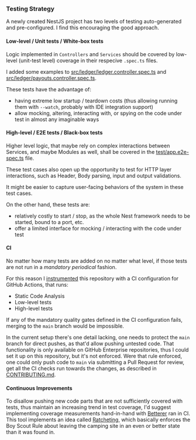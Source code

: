 ### Testing Strategy

A newly created NestJS project has two levels of testing auto-generated and pre-configured. I find this
encouraging the good approach.

#### Low-level / Unit tests / White-box tests

Logic implemented in `Controllers` and `Services` should be covered by low-level (unit-test level) coverage
in their respecive `.spec.ts` files.

I added some examples to [src/ledger/ledger.controller.spec.ts]() and [src/ledger/payouts.controller.spec.ts]().

These tests have the advantage of:
* having extreme low startup / teardown costs (thus allowing running them with `--watch`, probably with IDE integration support)
* allow mocking, altering, interacting with, or spying on the code under test in almost any imaginable ways

#### High-level / E2E tests / Black-box tests

Higher level logic, that maybe rely on complex interactions between Services, and maybe Modules as well, shall
be covered in the [test/app.e2e-spec.ts]() file.

These test cases also open up the opportunity to test for HTTP layer interactions, such as Header, Body parsing,
input and output validations.

It might be easier to capture user-facing behaviors of the system in these test cases.

On the other hand, these tests are:
* relatively costly to start / stop, as the whole Nest framework needs to be started, bound to a port, etc.
* offer a limited interface for mocking / interacting with the code under test

#### CI

No matter how many tests are added on no matter what level, if those tests are not run in a *mandatory periodical*
fashion.

For this reason I [instrumented](.github/workflows/test.yaml) this repository with a CI configuration for GitHub Actions, that runs:
* Static Code Analysis
* Low-level tests
* High-level tests

If any of the mandatory quality gates defined in the CI configuration fails, merging to the `main` branch would be
impossible.

In the current setup there's one detail lacking, one needs to protect the `main` branch for direct pushes, as that'd
allow pushing untested code. That functionality is only available on GitHub Enterprise repositories, thus I could
set it up on this repository, but it's not enforced. Were that rule enforced, one could only push code to `main`
via submitting a Pull Request for review, get all the CI checks run towards the changes, as described in [CONTRIBUTING.md]().

#### Continuous Improvements

To disallow pushing new code parts that are not sufficiently covered with tests, thus maintain an increasing trend in
test coverage, I'd suggest implementing coverage measurements hand-in-hand with
[Betterer](https://phenomnomnominal.github.io/betterer/) ran in CI. This tool implements an idea called 
[Ratcheting](https://robertgreiner.com/continuous-code-improvement-using-ratcheting/), which basically enforces the
Boy Scout Rule about leaving the camping site in an even or better state than it was found in.
